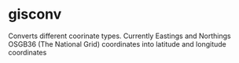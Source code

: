 gisconv
=======
 Converts different coorinate types.
 Currently Eastings and Northings OSGB36 (The National Grid) coordinates into latitude and longitude coordinates 